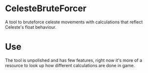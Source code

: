 # CelesteBruteForcer

A tool to bruteforce celeste movements with calculations that reflect Celeste's float behaviour.

# Use

The tool is unpolished and has few features, right now it's more of a resource to look up how different calculations are done in game.
